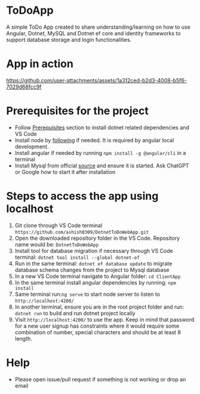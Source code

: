 # ToDoApp
A simple ToDo App created to share understanding/learning on how to use Angular, Dotnet, MySQL and Dotnet ef core and identity frameworks to support database storage and login functionalities.

# App in action
https://github.com/user-attachments/assets/1a312ced-b2d3-4008-b5f6-7029d68fcc9f

# Prerequisites for the project
* Follow [Prerequisites](https://learn.microsoft.com/en-us/dotnet/core/tutorials/with-visual-studio-code?pivots=dotnet-8-0#prerequisites) section to install dotnet related dependencies and VS Code
* Install node by [following](https://nodejs.org/en/download/package-manager) if needed. It is required by angular local development.
* Install angular if needed by running  ```npm install -g @angular/cli``` in a terminal
* Install Mysql from official [source](https://dev.mysql.com/downloads/mysql/) and ensure it is started. Ask ChatGPT or Google how to start it after installation


# Steps to access the app using localhost
1. Git clone through VS Code terminal ```https://github.com/ashish0309/DotnetToDoWebApp.git```
2. Open the downloaded repository folder in the VS Code. Repository name would be: ```DotnetToDoWebApp```
3. Install tool for database migration if necessary through VS Code terminal: ```dotnet tool install --global dotnet-ef```
4. Run in the same terminal: ```dotnet ef database update``` to migrate database schema changes from the project to Mysql database
5. In a new VS Code terminal navigate to Angular folder: ```cd ClientApp```
6. In the same terminal install angular dependencies by running: ```npm install```
7. Same terminal run:```ng serve``` to start node server to listen to ```http://localhost:4200/```
8. In another terminal, ensure you are in the root project folder and run: ```dotnet run``` to build and run dotnet project locally
9. Visit  ```http://localhost:4200/``` to use the app. Keep in mind that password for a new user signup has constraints where it would require some combination of number, special characters and should be at least 8 length.


# Help
* Please open issue/pull request if something is not working or drop an email 




